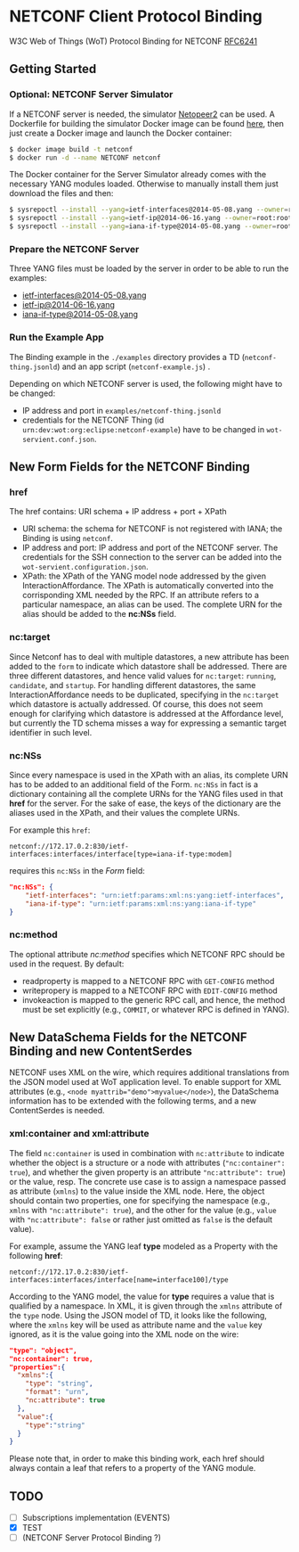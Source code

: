 # NETCONF Client Protocol Binding

W3C Web of Things (WoT) Protocol Binding for NETCONF [RFC6241](https://tools.ietf.org/html/rfc6241)

## Getting Started

### Optional: NETCONF Server Simulator

If a NETCONF server is needed, the simulator [Netopeer2](https://github.com/CESNET/Netopeer2) can be used.
A Dockerfile for building the simulator Docker image can be found [here](https://github.com/opennetworkinglab/ODTN-emulator/blob/master/emulator-oc-cassini/Dockerfile), then just create a Docker image and launch the Docker container:

```bash
$ docker image build -t netconf
$ docker run -d --name NETCONF netconf
```

The Docker container for the Server Simulator already comes with the necessary YANG modules loaded.
Otherwise to manually install them just download the files and then:

```bash
$ sysrepoctl --install --yang=ietf-interfaces@2014-05-08.yang --owner=root:root --permissions=666
$ sysrepoctl --install --yang=ietf-ip@2014-06-16.yang --owner=root:root --permissions=666
$ sysrepoctl --install --yang=iana-if-type@2014-05-08.yang --owner=root:root --permissions=666
```

### Prepare the NETCONF Server

Three YANG files must be loaded by the server in order to be able to run the examples:

-   [ietf-interfaces@2014-05-08.yang](https://github.com/YangModels/yang/blob/master/standard/ietf/RFC/ietf-interfaces%402014-05-08.yang)
-   [ietf-ip@2014-06-16.yang](https://github.com/YangModels/yang/blob/master/standard/ietf/RFC/ietf-ip%402014-06-16.yang)
-   [iana-if-type@2014-05-08.yang](https://github.com/YangModels/yang/blob/master/standard/ietf/RFC/ietf-interfaces%402018-02-20.yang)

### Run the Example App

The Binding example in the `./examples` directory provides a TD (`netconf-thing.jsonld`) and an app script (`netconf-example.js`) .

Depending on which NETCONF server is used, the following might have to be changed:

-   IP address and port in `examples/netconf-thing.jsonld`
-   credentials for the NETCONF Thing (id `urn:dev:wot:org:eclipse:netconf-example`) have to be changed in `wot-servient.conf.json`.

## New Form Fields for the NETCONF Binding

### href

The href contains: URI schema + IP address + port + XPath

-   URI schema: the schema for NETCONF is not registered with IANA; the Binding is using `netconf`.
-   IP address and port: IP address and port of the NETCONF server. The credentials for the SSH connection to the server can be added into the `wot-servient.configuration.json`.
-   XPath: the XPath of the YANG model node addressed by the given InteractionAffordance. The XPath is automatically converted into the corrisponding XML needed by the RPC. If an attribute refers to a particular namespace, an alias can be used. The complete URN for the alias should be added to the **nc:NSs** field.

### nc:target

Since Netconf has to deal with multiple datastores, a new attribute has been added to the `form` to indicate which datastore shall be addressed.
There are three different datastores, and hence valid values for `nc:target`: `running`, `candidate`, and `startup`.
For handling different datastores, the same InteractionAffordance needs to be duplicated, specifying in the `nc:target` which datastore is actually addressed.
Of course, this does not seem enough for clarifying which datastore is addressed at the Affordance level, but currently the TD schema misses a way for expressing a semantic target identifier in such level.

### nc:NSs

Since every namespace is used in the XPath with an alias, its complete URN has to be added to an additional field of the Form.
`nc:NSs` in fact is a dictionary containing all the complete URNs for the YANG files used in that **href** for the server.
For the sake of ease, the keys of the dictionary are the aliases used in the XPath, and their values the complete URNs.

For example this `href`:

    netconf://172.17.0.2:830/ietf-interfaces:interfaces/interface[type=iana-if-type:modem]

requires this `nc:NSs` in the _Form_ field:

```json
"nc:NSs": {
    "ietf-interfaces": "urn:ietf:params:xml:ns:yang:ietf-interfaces",
    "iana-if-type": "urn:ietf:params:xml:ns:yang:iana-if-type"
}
```

### nc:method

The optional attribute _nc:method_ specifies which NETCONF RPC should be used in the request. By default:

-   readproperty is mapped to a NETCONF RPC with `GET-CONFIG` method
-   writepropery is mapped to a NETCONF RPC with `EDIT-CONFIG` method
-   invokeaction is mapped to the generic RPC call, and hence, the method must be set explicitly (e.g., `COMMIT`, or whatever RPC is defined in YANG).

## New DataSchema Fields for the NETCONF Binding and new ContentSerdes

NETCONF uses XML on the wire, which requires additional translations from the JSON model used at WoT application level.
To enable support for XML attributes (e.g., `<node myattrib="demo">myvalue</node>`), the DataSchema information has to be extended with the following terms, and a new ContentSerdes is needed.

### xml:container and xml:attribute

The field `nc:container` is used in combination with `nc:attribute` to indicate whether the object is a structure or a node with attributes (`"nc:container": true`), and whether the given property is an attribute `"nc:attribute": true`) or the value, resp.
The concrete use case is to assign a namespace passed as attribute (`xmlns`) to the value inside the XML node.
Here, the object should contain two properties, one for specifying the namespace (e.g., `xmlns` with `"nc:attribute": true`), and the other for the value (e.g., `value` with `"nc:attribute": false` or rather just omitted as `false` is the default value).

For example, assume the YANG leaf **type** modeled as a Property with the following **href**:

`netconf://172.17.0.2:830/ietf-interfaces:interfaces/interface[name=interface100]/type`

According to the YANG model, the value for **type** requires a value that is qualified by a namespace.
In XML, it is given through the `xmlns` attribute of the `type` node.
Using the JSON model of TD, it looks like the following, where the `xmlns` key will be used as attribute name and the `value` key ignored, as it is the value going into the XML node on the wire:

```json
"type": "object",
"nc:container": true,
"properties":{
  "xmlns":{
    "type": "string",
    "format": "urn",
    "nc:attribute": true
  },
  "value":{
    "type":"string"
  }
}
```

Please note that, in order to make this binding work, each href should always contain a leaf that refers to a property of the YANG module.

## TODO

-   [ ] Subscriptions implementation (EVENTS)
-   [x] TEST
-   [ ] (NETCONF Server Protocol Binding ?)

